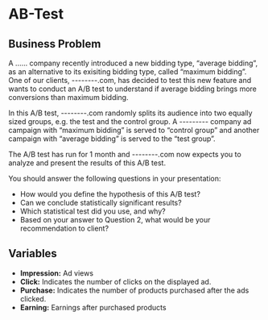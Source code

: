 # AB-Test

## Business Problem
A ...... company recently introduced a new bidding type, “average bidding”, as an alternative to its exisiting bidding type, called “maximum bidding”. One of our clients, --------.com, has decided to test this new feature and wants to conduct an A/B test to understand if average bidding brings more conversions than maximum bidding.

In this A/B test, --------.com randomly splits its audience into two equally sized groups, e.g. the test and the control group. A --------- company ad campaign with “maximum bidding” is served to “control group” and another campaign with “average bidding” is served to the “test group”.

The A/B test has run for 1 month and --------.com now expects you to analyze and present the results of this A/B test.


You should answer the following questions in your presentation:
* How would you define the hypothesis of this A/B test?
* Can we conclude statistically significant results?
* Which statistical test did you use, and why?
* Based on your answer to Question 2, what would be your recommendation to client?

## Variables
* **Impression:** Ad views
* **Click:** Indicates the number of clicks on the displayed ad.
* **Purchase:** Indicates the number of products purchased after the ads clicked.
* **Earning:** Earnings after purchased products
